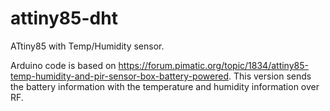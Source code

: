 # attiny85-dht
ATtiny85 with Temp/Humidity sensor.

Arduino code is based on https://forum.pimatic.org/topic/1834/attiny85-temp-humidity-and-pir-sensor-box-battery-powered. This version sends the battery information with the temperature and humidity information over RF. 
